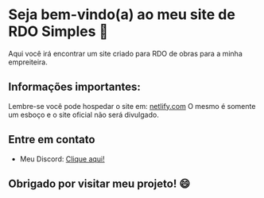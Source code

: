 # Seja bem-vindo(a) ao meu site de RDO Simples 👋

Aqui você irá encontrar um site criado para RDO de obras para a minha empreiteira.

## Informações importantes:

Lembre-se você pode hospedar o site em: [netlify.com](https://www.netlify.com)
O mesmo é somente um esboço e o site oficial não será divulgado.

## Entre em contato

- Meu Discord: [Clique aqui!](https://discord.com/channels/@me/1226298476434952265)


## Obrigado por visitar meu projeto! 😄
